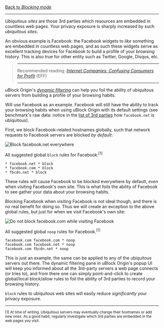 [Back to _Blocking mode_](https://github.com/gorhill/uBlock/wiki/Blocking-mode)

***

_Ubiquitous sites_ are those 3rd parties which resources are embedded in countless web pages. Your privacy exposure is sharply increased by such _ubiquitous sites_.

An obvious example is Facebook: the Facebook widgets to _like_ something are embedded in countless web pages, and as such these widgets serve as excellent tracking devices for Facebook to build a profile of your browsing history. This is also true for other entity such as Twitter, Google, Disqus, etc.

> ***
> Recommended reading: [_Internet Companies: Confusing Consumers for Profit_](https://www.eff.org/deeplinks/2015/10/internet-companies-confusing-consumers-profit) (EFF)
> ***

uBlock Origin's [_dynamic filtering_](https://github.com/gorhill/uBlock/wiki/Dynamic-filtering) can help you foil the ability of ubiquitous servers from building a profile of your browsing habits.

Will use Facebook as an example. Facebook will still have the ability to track your browsing habits when using uBlock Origin with its default settings (see benchmark's raw data: notice in the [list of 3rd parties](https://github.com/gorhill/uBlock/wiki/Blocking-mode#easy-mode) how `facebook.net` is ubiquitous).

First, we block Facebook-related hostnames globally, such that network requests to Facebook servers are blocked _by default_:

![Block `facebook.net` everywhere](https://cloud.githubusercontent.com/assets/585534/10513149/aa42ac9e-7313-11e5-8b71-42383b58fcd4.png)

All suggested global `block` rules for Facebook:<sup>[1]</sup>

    * facebook.net * block
    * facebook.com * block
    * fbcdn.net * block

These rules will cause Facebook to be blocked everywhere by default, _even_ when visiting Facebook's own site. This is what foils the ability of Facebook to see gather your data about your browsing habits.

Blocking Facebook when visiting Facebook is not ideal though, and there is no real benefit for doing so. Thus we will create an exception to the above global rules, but just for when we visit Facebook's own site:

![Do not block `facebook.com` while visiting Facebook](https://cloud.githubusercontent.com/assets/585534/10513464/b3e0f09c-7315-11e5-8e0b-90d3cc8614f7.png)

All suggested global `noop` rules for Facebook.<sup>[1]</sup>

    facebook.com facebook.com * noop
    facebook.com facebook.net * noop
    facebook.com fbcdn.net * noop

This is just an example, the same can be applied to any of the ubiquitous servers out there. The dynamic filtering pane in uBlock Origin's popup UI will keep you informed about all the 3rd-party servers a web page connects (or tries to), and from there one can simply point-and-click to create global/local block/allow rules to foil the ability of 3rd parties to record your browsing history.

`block` rules to ubiquitous web sites will easily reduce _significantly_ your privacy exposure.

***

<sub>[1] At time of writing. Ubiquitous servers may eventually change their hostnames or add new ones. As a good habit, regularly investigate which 3rd parties are embedded in the web pages you visit.</sub>